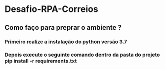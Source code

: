 # Desafio-RPA-Correios


## Como faço para preprar o ambiente ?

### Primeiro realize a instalação do python versão 3.7
### Depois execute o seguinte comando dentro da pasta do projeto pip install -r requirements.txt

